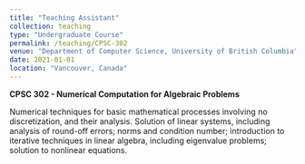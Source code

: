 ```yaml
---
title: "Teaching Assistant"
collection: teaching
type: "Undergraduate Course"
permalink: /teaching/CPSC-302
venue: "Department of Computer Science, University of British Columbia"
date: 2021-01-01
location: "Vancouver, Canada"
---
```

**CPSC 302 - Numerical Computation for Algebraic Problems**

Numerical techniques for basic mathematical processes involving no discretization, and their analysis. Solution of linear systems, including analysis of round-off errors; norms and condition number; introduction to iterative techniques in linear algebra, including eigenvalue problems; solution to nonlinear equations.